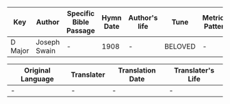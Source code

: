 Key | Author   | Specific Bible Passage     |Hymn Date |Author's life |Tune |Metrical Pattern   |Composer/Source
-- | --------- | ---------------------------|----------|--------------|-----|-------------------|-------------  
D Major |Joseph Swain |- |1908 |- |BELOVED |- |F. Lewis

Original Language | Translater | Translation Date   | Translater's Life  
----------------- | --------- | --------------------|-------------     
\- |- |- |-
